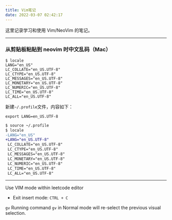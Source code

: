 ```yaml
---
title: Vim笔记
date: 2022-03-07 02:42:17
---
```

这里记录学习和使用 Vim/NeoVim 的笔记。

---

### 从剪贴板粘贴到 neovim 时中文乱码（Mac）

```shell
$ locale
LANG="en_US"
LC_COLLATE="en_US.UTF-8"
LC_CTYPE="en_US.UTF-8"
LC_MESSAGES="en_US.UTF-8"
LC_MONETARY="en_US.UTF-8"
LC_NUMERIC="en_US.UTF-8"
LC_TIME="en_US.UTF-8"
LC_ALL="en_US.UTF-8"
```
新建`~/.profile`文件，内容如下：
```shell
export LANG=en_US.UTF-8
```

```diff
$ source ~/.profile
$ locale
-LANG="en_US"
+LANG="en_US.UTF-8"
 LC_COLLATE="en_US.UTF-8"
 LC_CTYPE="en_US.UTF-8"
 LC_MESSAGES="en_US.UTF-8"
 LC_MONETARY="en_US.UTF-8"
 LC_NUMERIC="en_US.UTF-8"
 LC_TIME="en_US.UTF-8"
 LC_ALL="en_US.UTF-8"
```

---

Use VIM mode within leetcode editor

- Exit insert mode: `CTRL + C`

`gv` 
Running command `gv` in Normal mode will re-select the previous visual selection.